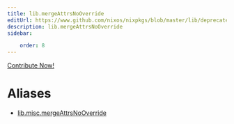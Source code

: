 ```yaml
---
title: lib.mergeAttrsNoOverride
editUrl: https://www.github.com/nixos/nixpkgs/blob/master/lib/deprecated.nix#L225C26
description: lib.mergeAttrsNoOverride
sidebar:

    order: 8
---
```


<a href="https://www.github.com/nixos/nixpkgs/blob/master/lib/deprecated.nix#L225C26">Contribute Now!</a>


# Aliases

- [lib.misc.mergeAttrsNoOverride](/reference/libmisc.mergeAttrsNoOverride)


